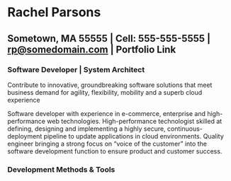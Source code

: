 # Rachel Parsons
## Sometown, MA 55555 | Cell: 555-555-5555 | rp@somedomain.com | Portfolio Link

### Software Developer | System Architect

Contribute to innovative, groundbreaking software solutions that meet business demand for
agility, flexibility, mobility and a superb cloud experience

Software developer with experience in e-commerce, enterprise and high-performance web technologies.
High-performance technologist skilled at defining, designing and implementing a highly secure, continuous-deployment pipeline to update applications in cloud environments.
Quality engineer bringing a strong focus on “voice of the customer” into the software development function to ensure product and customer success.

### Development Methods & Tools
